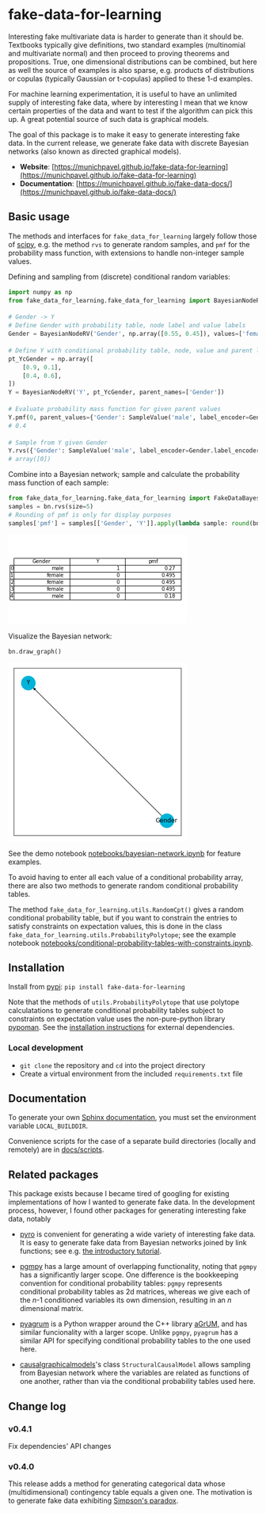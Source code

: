 # fake-data-for-learning

Interesting fake multivariate data is harder to generate than it should be. Textbooks typically give definitions, two standard examples (multinomial and multivariate normal) and then proceed to proving theorems and propositions. True, one dimensional distributions can be combined, but here as well the source of examples is also sparse, e.g. products of distributions or copulas (typically Gaussian or t-copulas) applied to these 1-d examples.

For machine learning experimentation, it is useful to have an unlimited supply of interesting fake data, where by interesting I mean that we know certain properties of the data and want to test if the algorithm can pick this up. A great potential source of such data is graphical models.

The goal of this package is to make it easy to generate interesting fake data. In the current release, we generate fake data with discrete Bayesian networks (also known as directed graphical models).

* **Website**: [https://munichpavel.github.io/fake-data-for-learning](https://munichpavel.github.io/fake-data-for-learning)
* **Documentation**: [https://munichpavel.github.io/fake-data-docs/](https://munichpavel.github.io/fake-data-docs/)

## Basic usage

The methods and interfaces for `fake_data_for_learning` largely follow those of [scipy](https://scipy.org), e.g. the method `rvs` to generate random samples, and `pmf` for the probability mass function, with extensions to handle non-integer sample values.

Defining and sampling from (discrete) conditional random variables:

```python
import numpy as np
from fake_data_for_learning.fake_data_for_learning import BayesianNodeRV, SampleValue

# Gender -> Y
# Define Gender with probability table, node label and value labels
Gender = BayesianNodeRV('Gender', np.array([0.55, 0.45]), values=['female', 'male'])

# Define Y with conditional probability table, node, value and parent labels
pt_YcGender = np.array([
    [0.9, 0.1],
    [0.4, 0.6],
])
Y = BayesianNodeRV('Y', pt_YcGender, parent_names=['Gender'])

# Evaluate probability mass function for given parent values
Y.pmf(0, parent_values={'Gender': SampleValue('male', label_encoder=Gender.label_encoder)})
# 0.4

# Sample from Y given Gender
Y.rvs({'Gender': SampleValue('male', label_encoder=Gender.label_encoder)}, seed=42)
# array([0])
```

Combine into a Bayesian network; sample and calculate the probability mass function of each sample:

```python
from fake_data_for_learning.fake_data_for_learning import FakeDataBayesianNetwork
samples = bn.rvs(size=5)
# Rounding of pmf is only for display purposes
samples['pmf'] = samples[['Gender', 'Y']].apply(lambda sample: round(bn.pmf(sample), 3), axis=1)
```

![docs/graphics/network_sample.png](docs/graphics/network_sample.png)

Visualize the Bayesian network:

```python
bn.draw_graph()
```

![docs/graphics/graph.png](docs/graphics/graph.png)

See the demo notebook [notebooks/bayesian-network.ipynb](notebooks/bayesian-network.ipynb) for feature examples.

To avoid having to enter all each value of a conditional probability array, there are also two methods to generate random conditional probability tables.

The method `fake_data_for_learning.utils.RandomCpt()` gives a random conditional probability table, but if you want to constrain the entries to satisfy constraints on expectation values, this is done in the class `fake_data_for_learning.utils.ProbabilityPolytope`; see the example notebook [notebooks/conditional-probability-tables-with-constraints.ipynb](notebooks/conditional-probability-tables-with-constraints.ipynb).

## Installation

Install from [pypi](https://pypi.org/project/fake-data-for-learning/): `pip install fake-data-for-learning`

Note that the methods of `utils.ProbabilityPolytope` that use polytope calculatations to generate conditional probability tables subject to constraints on expectation value uses the non-pure-python library [pypoman](https://github.com/stephane-caron/pypoman). See the [installation instructions](https://github.com/stephane-caron/pypoman#installation) for external dependencies.

### Local development

* ``git clone`` the repository and ``cd`` into the project directory
* Create a virtual environment from the included ``requirements.txt`` file

## Documentation

To generate your own [Sphinx documentation](http://sphinx-doc.org/), you must set the environment variable ``LOCAL_BUILDDIR``.

Convenience scripts for the case of a separate build directories (locally and remotely) are in [docs/scripts](https://github.com/munichpavel/fake-data-for-learning/tree/master/docs/scripts).

## Related packages

This package exists because I became tired of googling for existing implementations of how I wanted to generate fake data. In the development process, however, I found other packages for generating interesting fake data, notably

* [pyro](https://pyro.ai/) is convenient for generating a wide variety of interesting fake data. It is easy to generate fake data from Bayesian networks joined by link functions; see e.g. [the introductory tutorial](http://pyro.ai/examples/intro_part_i.html).

* [pgmpy](http://pgmpy.org/index.html) has a large amount of overlapping functionality, noting that `pgmpy` has a significantly larger scope. One difference is the bookkeeping convention for conditional probability tables: `pgmpy` represents conditional probability tables as 2d matrices, whereas we give each of the *n*-1 conditioned variables its own dimension, resulting in an *n* dimensional matrix.

* [pyagrum](https://pyagrum.readthedocs.io) is a Python wrapper around the C++ library [aGrUM](http://agrum.org/), and has similar funcionality with a larger scope. Unlike `pgmpy`, `pyagrum` has a similar API for specifying conditional probability tables to the one used here.

* [causalgraphicalmodels](https://github.com/ijmbarr/causalgraphicalmodels)'s class `StructuralCausalModel` allows sampling from Bayesian network where the variables are related as functions of one another, rather than via the conditional probability tables used here.

## Change log

### v0.4.1

Fix dependencies' API changes

### v0.4.0

This release adds a method for generating categorical data whose (multidimensional) contingency table equals a given one. The motivation is to generate fake data exhibiting [Simpson's paradox](https://en.wikipedia.org/wiki/Simpson%27s_paradox).